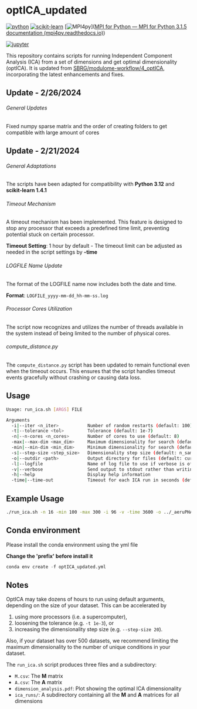 # optICA_updated
[![python](https://img.shields.io/badge/Python-3.12-3776AB.svg?style=flat&logo=python&logoColor=white)](https://www.python.org)  [![scikit-learn](https://img.shields.io/badge/scikit--learn-1.4.1-009688.svg?style=flat&logo=Scikit-learn&logoColor=white)](https://fastapi.tiangolo.com)  [![MPI4py](https://img.shields.io/badge/mpi4py-3.1.5-FF4B4B.svg?style=flat&logo=Streamlit&logoColor=white)]([MPI for Python — MPI for Python 3.1.5 documentation (mpi4py.readthedocs.io)](https://mpi4py.readthedocs.io/en/stable/))

[![jupyter](https://img.shields.io/badge/Jupyter-Lab-F37626.svg?style=flat&logo=Jupyter)](https://jupyterlab.readthedocs.io/en/stable)

This repository contains scripts for running Independent Component Analysis (ICA) from a set of dimensions and get optimal dimensionality (optICA). It is updated from [SBRG/modulome-workflow/4_optICA](https://github.com/SBRG/modulome-workflow/tree/main/4_optICA), incorporating the latest enhancements and fixes.

## Update - 2/26/2024

###### General Updates

Fixed numpy sparse matrix and the order of creating folders to get compatible with large amount of cores

## Update - 2/21/2024

###### General Adaptations

The scripts have been adapted for compatibility with **Python 3.12** and **scikit-learn 1.4.1**

###### Timeout Mechanism

A timeout mechanism has been implemented. This feature is designed to stop any processor that exceeds a predefined time limit, preventing potential stuck on certain processor.

**Timeout Setting**: 1 hour by default - The timeout limit can be adjusted as needed in the script settings by **-time**

###### LOGFILE Name Update

The format of the LOGFILE name now includes both the date and time.

**Format**: `LOGFILE_yyyy-mm-dd_hh-mm-ss.log`

###### Processor Cores Utilization

The script now recognizes and utilizes the number of threads available in the system instead of being limited to the number of physical cores. 

###### compute_distance.py

The `compute_distance.py` script has been updated to remain functional even when the timeout occurs. This ensures that the script handles timeout events gracefully without crashing or causing data loss.

## Usage

```bash
Usage: run_ica.sh [ARGS] FILE

Arguments
  -i|--iter <n_iter>           Number of random restarts (default: 100)
  -t|--tolerance <tol>         Tolerance (default: 1e-7)
  -n|--n-cores <n_cores>       Number of cores to use (default: 8)
  -max|--max-dim <max_dim>     Maximum dimensionality for search (default: n_samples)
  -min|--min-dim <min_dim>     Minimum dimensionality for search (default: 20)
  -s|--step-size <step_size>   Dimensionality step size (default: n_samples/25)
  -o|--outdir <path>           Output directory for files (default: current directory)
  -l|--logfile                 Name of log file to use if verbose is off (default: ica.log)
  -v|--verbose                 Send output to stdout rather than writing to file
  -h|--help                    Display help information
  -time|--time-out             Timeout for each ICA run in seconds (default: 3600)
```

## Example Usage

```bash
./run_ica.sh -n 16 -min 100 -max 300 -i 96 -v -time 3600 -o ../_aeruPHAGE_p_aeru ../log_tpm_p_aeru.csv
```

## Conda environment

Please install the conda environment using the yml file

**Change the 'prefix' before install it**

```python
conda env create -f optICA_updated.yml
```

## Notes

OptICA may take dozens of hours to run using default arguments, depending on the size of your dataset. This can be accelerated by

1. using more processors (i.e. a supercomputer),
1. loosening the tolerance (e.g. `-t 1e-3`), or
1. increasing the dimensionality step size (e.g. `--step-size 20`).

Also, if your dataset has over 500 datasets, we recommend limiting the maximum dimensionality to the number of unique conditions in your dataset.

The `run_ica.sh` script produces three files and a subdirectory:

- `M.csv`: The **M** matrix
- `A.csv`: The **A** matrix
- `dimension_analysis.pdf`: Plot showing the optimal ICA dimensionality
- `ica_runs/`: A subdirectory containing all the **M** and **A** matrices for all dimensions
